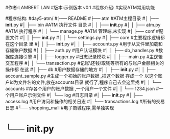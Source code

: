 #作者:LAMBERT LAN
#版本:示例版本 v0.1
#程序介绍:
    #实现ATM常用功能

#程序结构:
#day5-atm/
#├── README
#├── atm #ATM主程目录
#│   ├── __init__.py
#│   ├── bin #ATM 执行文件 目录
#│   │   ├── __init__.py
#│   │   ├── atm.py  #ATM 执行程序
#│   │   └── manage.py #ATM 管理端,未实现
#│   ├── conf #配置文件
#│   │   ├── __init__.py
#│   │   └── settings.py
#│   ├── core #主要程序逻辑都 在这个目录 里
#│   │   ├── __init__.py
#│   │   ├── accounts.py  #用于从文件里加载和存储账户数据
#│   │   ├── auth.py      #用户认证模块
#│   │   ├── db_handler.py   #数据库连接引擎
#│   │   ├── logger.py       #日志记录模块
#│   │   ├── main.py         #主逻辑交互程序
#│   │   └── transaction.py  #记账\还钱\取钱等所有的与账户金额相关的操作都 在这
#│   ├── db  #用户数据存储的地方
#│   │   ├── __init__.py
#│   │   ├── account_sample.py #生成一个初始的账户数据 ,把这个数据 存成一个 以这个账户id为文件名的文件,放在accounts目录 就行了,程序自己去会这里找
#│   │   └── accounts #存各个用户的账户数据 ,一个用户一个文件
#│   │       └── 1234.json #一个用户账户示例文件
#│   └── log #日志目录
#│       ├── __init__.py
#│       ├── access.log #用户访问和操作的相关日志
#│       └── transactions.log    #所有的交易日志
#└── shopping_mall #电子商城程序,需单独实现
#    └── __init__.py
